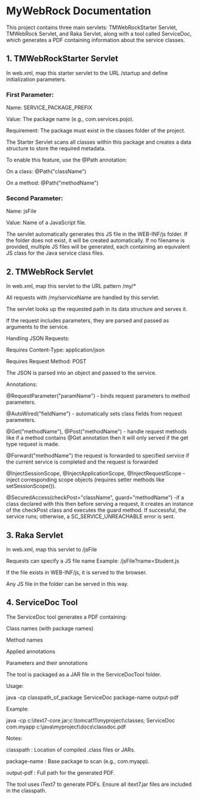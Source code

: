 # MyWebRock Documentation

This project contains three main servlets: TMWebRockStarter Servlet, TMWebRock Servlet, and Raka Servlet, along with a tool called ServiceDoc,
which generates a PDF containing information about the service classes.

## 1. TMWebRockStarter Servlet

In web.xml, map this starter servlet to the URL /startup and define initialization parameters.

### First Parameter:

Name: SERVICE_PACKAGE_PREFIX

Value: The package name (e.g., com.services.pojo).

Requirement: The package must exist in the classes folder of the project.

The Starter Servlet scans all classes within this package and creates a data structure to store the required metadata.

To enable this feature, use the @Path annotation:

On a class: @Path("className")

On a method: @Path("methodName")

### Second Parameter:

Name: jsFile

Value: Name of a JavaScript file.

The servlet automatically generates this JS file in the WEB-INF/js folder. If the folder does not exist, it will be created automatically. If no filename is provided, multiple JS files will be generated, each containing an equivalent JS class for the Java service class files.

## 2. TMWebRock Servlet

In web.xml, map this servlet to the URL pattern /my/*

All requests with /my/serviceName are handled by this servlet.

The servlet looks up the requested path in its data structure and serves it.

If the request includes parameters, they are parsed and passed as arguments to the service.

Handling JSON Requests:

Requires Content-Type: application/json

Requires Request Method: POST

The JSON is parsed into an object and passed to the service.

Annotations:

@RequestParameter("paramName") - binds request parameters to method parameters.

@AutoWired("fieldName") - automatically sets class fields from request parameters.

@Get("methodName"), @Post("methodName") - handle request methods like if a method contains @Get annotation then it will only served if the get type request is made.

 @Forward("methodName") the request is forwarded to specified service if the current service is completed and the request is forwarded 

@InjectSessionScope, @InjectApplicationScope, @InjectRequestScope - inject corresponding scope objects (requires setter methods like setSessionScope()).

@SecuredAccess(checkPost="className", guard="methodName") -if a class declared with this then before serving a request, it creates an instance of the checkPost class and executes the guard method. If successful, the service runs; otherwise, a SC_SERVICE_UNREACHABLE error is sent.

## 3. Raka Servlet

In web.xml, map this servlet to /jsFile

Requests can specify a JS file name
Example: /jsFile?name=Student.js

If the file exists in WEB-INF/js, it is served to the browser.

Any JS file in the folder can be served in this way.

## 4. ServiceDoc Tool

The ServiceDoc tool generates a PDF containing:

Class names (with package names)

Method names

Applied annotations

Parameters and their annotations

The tool is packaged as a JAR file in the ServiceDocTool folder.

Usage:

java -cp classpath_of_package ServiceDoc package-name  output-pdf

Example:

java -cp c:\itext7-core.jar;c:\tomcat11\myproject\classes; ServiceDoc com.myapp c:\java\myproject\docs\classdoc.pdf

Notes:

 classpath : Location of compiled .class files or JARs.

 package-name : Base package to scan (e.g., com.myapp).

 output-pdf : Full path for the generated PDF.

The tool uses iText7 to generate PDFs. Ensure all itext7.jar files are included in the classpath.
